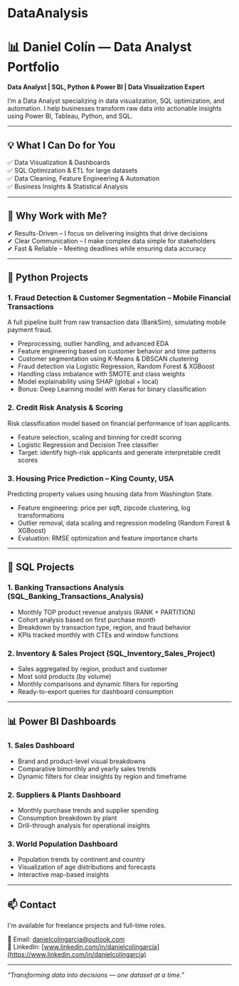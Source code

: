 # DataAnalysis

# 📊 Daniel Colín — Data Analyst Portfolio

**Data Analyst | SQL, Python & Power BI | Data Visualization Expert**

I’m a Data Analyst specializing in data visualization, SQL optimization, and automation. I help businesses transform raw data into actionable insights using Power BI, Tableau, Python, and SQL.

---

## 💡 What I Can Do for You

✅ Data Visualization & Dashboards  
✅ SQL Optimization & ETL for large datasets  
✅ Data Cleaning, Feature Engineering & Automation  
✅ Business Insights & Statistical Analysis  

---

## 🚀 Why Work with Me?

✔ Results-Driven – I focus on delivering insights that drive decisions  
✔ Clear Communication – I make complex data simple for stakeholders  
✔ Fast & Reliable – Meeting deadlines while ensuring data accuracy  

---

## 🧠 Python Projects

### 1. **Fraud Detection & Customer Segmentation – Mobile Financial Transactions**
A full pipeline built from raw transaction data (BankSim), simulating mobile payment fraud.
- Preprocessing, outlier handling, and advanced EDA
- Feature engineering based on customer behavior and time patterns
- Customer segmentation using K-Means & DBSCAN clustering
- Fraud detection via Logistic Regression, Random Forest & XGBoost
- Handling class imbalance with SMOTE and class weights
- Model explainability using SHAP (global + local)
- Bonus: Deep Learning model with Keras for binary classification

### 2. **Credit Risk Analysis & Scoring**
Risk classification model based on financial performance of loan applicants.
- Feature selection, scaling and binning for credit scoring
- Logistic Regression and Decision Tree classifier
- Target: identify high-risk applicants and generate interpretable credit scores

### 3. **Housing Price Prediction – King County, USA**
Predicting property values using housing data from Washington State.
- Feature engineering: price per sqft, zipcode clustering, log transformations
- Outlier removal, data scaling and regression modeling (Random Forest & XGBoost)
- Evaluation: RMSE optimization and feature importance charts

---

## 🧠 SQL Projects

### 1. **Banking Transactions Analysis (SQL_Banking_Transactions_Analysis)**
- Monthly TOP product revenue analysis (RANK + PARTITION)
- Cohort analysis based on first purchase month
- Breakdown by transaction type, region, and fraud behavior
- KPIs tracked monthly with CTEs and window functions

### 2. **Inventory & Sales Project (SQL_Inventory_Sales_Project)**
- Sales aggregated by region, product and customer
- Most sold products (by volume)
- Monthly comparisons and dynamic filters for reporting
- Ready-to-export queries for dashboard consumption

---

## 📊 Power BI Dashboards

### 1. **Sales Dashboard**
- Brand and product-level visual breakdowns
- Comparative bimonthly and yearly sales trends
- Dynamic filters for clear insights by region and timeframe

### 2. **Suppliers & Plants Dashboard**
- Monthly purchase trends and supplier spending
- Consumption breakdown by plant
- Drill-through analysis for operational insights

### 3. **World Population Dashboard**
- Population trends by continent and country
- Visualization of age distributions and forecasts
- Interactive map-based insights

---

## 📫 Contact

I'm available for freelance projects and full-time roles.

📧 Email: danielcolingarcia@outlook.com  
🔗 LinkedIn: [www.linkedin.com/in/danielcolíngarcía](https://www.linkedin.com/in/danielcolíngarcía)

---

*“Transforming data into decisions — one dataset at a time.”*
